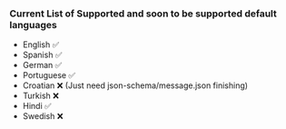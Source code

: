 ### Current List of Supported and soon to be supported **default** languages

- English :white_check_mark:
- Spanish :white_check_mark:
- German :white_check_mark:
- Portuguese :white_check_mark:
- Croatian :x: (Just need json-schema/message.json finishing)
- Turkish :x:
- Hindi :white_check_mark:
- Swedish :x:
